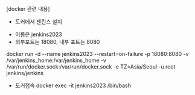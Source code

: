 

[docker 관련 내용]


* 도커에서 젠킨스 설치

- 이름은 jenkins2023
- 외부포트는 18080, 내부 포트는 8080

docker run -d --name jenkins2023 --restart=on-failure -p 18080:8080 -v /var/jenkins_home:/var/jenkins_home -v /var/run/docker.sock:/var/run/docker.sock -e TZ=Asia/Seoul -u root jenkins/jenkins

* 도커접속
docker exec -it jenkins2023 /bin/bash


